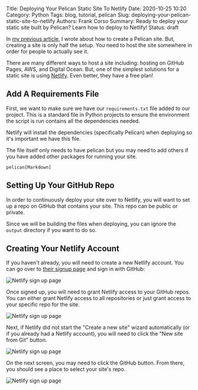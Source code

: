 Title: Deploying Your Pelican Static Site To Netlify
Date: 2020-10-25 10:20
Category: Python
Tags: blog, tutorial, pelican
Slug: deploying-your-pelican-static-site-to-netlify
Authors: Frank Corso
Summary: Ready to deploy your static site built by Pelican? Learn how to deploy to Netlify!
Status: draft

In [my previous article](https://frankcorso.dev/setting-up-pelican-static-site-generator.html), I wrote about how to create a Pelican site. But, creating a site is only half the setup. You need to host the site somewhere in order for people to actually see it.

There are many different ways to host a site including: hosting on GitHub Pages, AWS, and Digital Ocean. But, one of the simplest solutions for a static site is using [Netlify](https://www.netlify.com). Even better, they have a free plan!

## Add A Requirements File
First, we want to make sure we have our `requirements.txt` file added to our project. This is a standard file in Python projects to ensure the environment the script is run contains all the dependencies needed.

Netlify will install the dependencies (specifically Pelican) when deploying so it's important we have this file.

The file itself only needs to have pelican but you may need to add others if you have added other packages for running your site.

```
pelican[Markdown]
```

## Setting Up Your GitHub Repo
In order to continuously deploy your site over to Netlify, you will want to set up a repo on GitHub that contains your site. This repo can be public or private. 

Since we will be building the files when deploying, you can ignore the `output` directory if you want to do so. 

## Creating Your Netlify Account
If you haven't already, you will need to create a new Netlify account. You can go over to [their signup page](https://app.netlify.com/signup) and sign in with GitHub:

![Netlify sign up page]({static}/images/netlify-signup.png)

Once signed up, you will need to grant Netlify access to your GitHub repos. You can either grant Netlify access to all repositories or just grant access to your specific repo for the site.

![Netlify sign up page]({static}/images/netlify-github-permissions.png)

Next, if Netlify did not start the "Create a new site" wizard automatically (or if you already had a Netlify account), you will need to click the "New site from Git" button.

![Netlify sign up page]({static}/images/netlify-new-site-from-git.png)

On the next screen, you may need to click the GitHub button. From there, you should see a place to select your site's repo.

![Netlify sign up page]({static}/images/netlify-select-repo.png)
